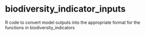 # biodiversity_indicator_inputs
R code to convert model outputs into the appropriate format for the functions in biodiversity_indicators
